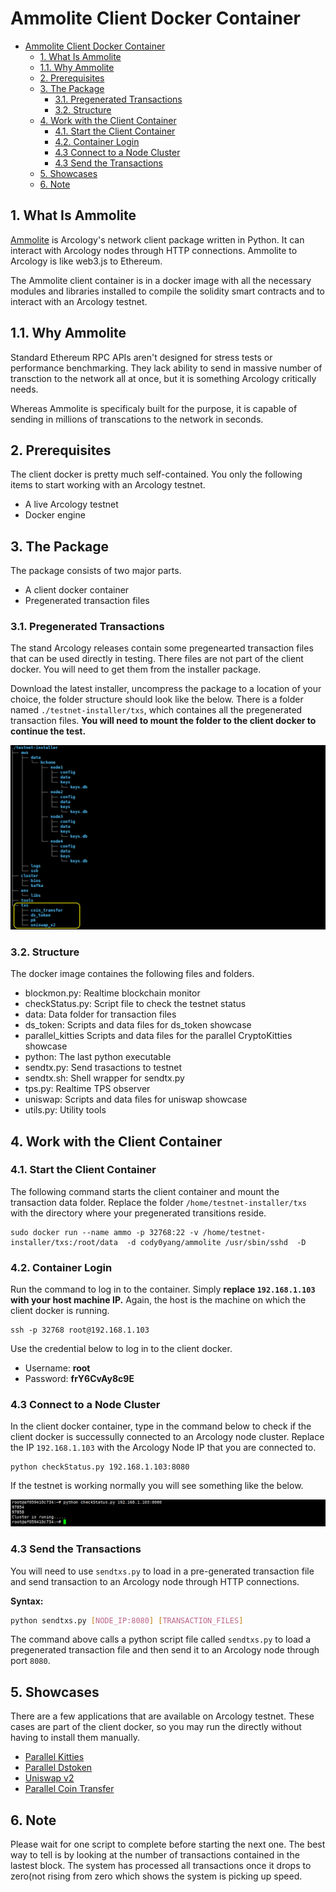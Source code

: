 # Ammolite Client Docker Container

- [Ammolite Client Docker Container](#ammolite-client-docker-container)
  - [1. What Is Ammolite](#1-what-is-ammolite)
  - [1.1. Why Ammolite](#11-why-ammolite)
  - [2. Prerequisites](#2-prerequisites)
  - [3. The Package](#3-the-package)
    - [3.1.  Pregenerated Transactions](#31--pregenerated-transactions)
    - [3.2. Structure](#32-structure)
  - [4.  Work with the Client Container](#4--work-with-the-client-container)
    - [4.1. Start the Client Container](#41-start-the-client-container)
    - [4.2. Container Login](#42-container-login)
    - [4.3 Connect to a Node Cluster](#43-connect-to-a-node-cluster)
    - [4.3 Send the Transactions](#43-send-the-transactions)
  - [5. Showcases](#5-showcases)
  - [6. Note](#6-note)

## 1. What Is Ammolite

[Ammolite](https://github.com/arcology-network/ammolite) is Arcology's network client package written in Python. It can interact with Arcology nodes through HTTP connections. Ammolite to Arcology is like web3.js to Ethereum. 

The Ammolite client container is in a docker image with all the necessary modules and libraries installed to compile the solidity smart contracts and to interact with an Arcology testnet.

## 1.1. Why Ammolite

Standard Ethereum RPC APIs aren't designed for stress tests or performance benchmarking. They lack ability to send in massive number of transction to the network all at once, but it is something Arcology critically needs.

Whereas Ammolite is specificaly built for the purpose, it is capable of sending in millions of transcations to the network in seconds.

## 2. Prerequisites

The client docker is pretty much self-contained. You only the following items to start working with an Arcology testnet.

- A live Arcology testnet
- Docker engine

## 3. The Package

The package consists of two major parts.

- A client docker container
- Pregenerated transaction files

### 3.1.  Pregenerated Transactions

The stand Arcology releases contain some pregenearted transaction files that can be used directly in testing. There files are not part of the client docker. You will need to get them from the installer package.

Download the latest installer, uncompress the package to a location of your choice, the folder structure should look like the below. There is a folder named `./testnet-installer/txs`, which containes all the pregenerated transaction files. **You will need to mount the folder to the client docker to continue the test.**

![alt text](./img/tx-location.png)

### 3.2. Structure

The docker image containes the following files and folders.

- blockmon.py: Realtime blockchain monitor
- checkStatus.py: Script file to check the testnet status
- data: Data folder for transaction files
- ds_token: Scripts and data files for ds_token showcase  
- parallel_kitties Scripts and data files for the parallel CryptoKitties showcase  
- python: The last python executable
- sendtx.py: Send trasactions to testnet 
- sendtx.sh: Shell wrapper for sendtx.py
- tps.py: Realtime TPS observer
- uniswap: Scripts and data files for uniswap showcase  
- utils.py: Utility tools

## 4.  Work with the Client Container

### 4.1. Start the Client Container

The following command starts the client container and mount the transaction data folder. Replace the folder `/home/testnet-installer/txs` with the directory where your pregenerated transitions reside.

```shell
sudo docker run --name ammo -p 32768:22 -v /home/testnet-installer/txs:/root/data  -d cody0yang/ammolite /usr/sbin/sshd  -D
```

### 4.2. Container Login

Run the command to log in to the container. Simply **replace `192.168.1.103` with your host machine IP.**  Again, the host is the machine on which the client docker is running.

```shell
ssh -p 32768 root@192.168.1.103
```

Use the credential below to log in to the client docker.

- Username:   **root**
- Password:   **frY6CvAy8c9E**

### 4.3 Connect to a Node Cluster

In the client docker container, type in the command below to check if the client docker is successully connected to an Arcology node cluster. Replace the IP `192.168.1.103` with the Arcology Node IP that you are connected to.

```shell
python checkStatus.py 192.168.1.103:8080
```

If the testnet is working normally you will see something like the below.

![alt text](./img/checkstatus.png)

### 4.3 Send the Transactions

You will need to use `sendtxs.py` to load in a pre-generated transaction file and send transaction to an Arcology node through HTTP connections.

**Syntax:**

```sh
python sendtxs.py [NODE_IP:8080] [TRANSACTION_FILES]
```

The command above calls a python script file called `sendtxs.py` to load a pregenerated transaction file and then send it to an Arcology node through port `8080`.

## 5. Showcases

There are a few applications that are available on Arcology testnet. These cases are part of the client docker, so you may run the directly without having to install them manually.

- [Parallel Kitties](https://github.com/arcology-network/parallel-kitties/blob/master/parallel-kitties-test-scripts.md)
- [Parallel Dstoken](https://github.com/arcology-network/parallel-dstoken/blob/master/parallel-dstoken-test-scripts.md)
- [Uniswap v2](https://github.com/arcology-network/uniswap-testing/blob/master/uniswap-v2-test-scripts.md)
- [Parallel Coin Transfer](./parallel-coin-transfer.md)

## 6. Note

Please wait for one script to complete before starting the next one. The best way to tell is by looking at the number of transactions contained in the lastest block. The system has processed all transactions once it drops to zero(not rising from zero which shows the system is picking up speed.